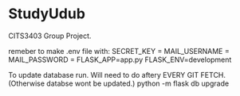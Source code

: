# StudyUdub
CITS3403 Group Project.

remeber to make .env file with:
SECRET_KEY = 
MAIL_USERNAME = 
MAIL_PASSWORD = 
FLASK_APP=app.py
FLASK_ENV=development

To update database run. Will need to do aftery EVERY GIT FETCH. (Otherwise databse wont be updated.)
python -m flask db upgrade
